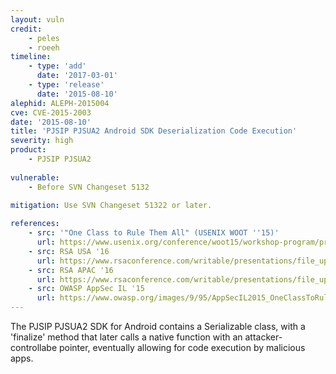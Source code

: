 ```yaml
---
layout: vuln
credit: 
    - peles
    - roeeh
timeline:
    - type: 'add'
      date: '2017-03-01'
    - type: 'release'
      date: '2015-08-10' 
alephid: ALEPH-2015004
cve: CVE-2015-2003
date: '2015-08-10'
title: 'PJSIP PJSUA2 Android SDK Deserialization Code Execution'
severity: high
product:
    - PJSIP PJSUA2
    
vulnerable:
    - Before SVN Changeset 5132
    
mitigation: Use SVN Changeset 51322 or later.

references:
    - src: '"One Class to Rule Them All" (USENIX WOOT ''15)'
      url: https://www.usenix.org/conference/woot15/workshop-program/presentation/peles
    - src: RSA USA '16 
      url: https://www.rsaconference.com/writable/presentations/file_upload/mbs-f03-android-serialization-vulnerabilities-revisited.pdf
    - src: RSA APAC '16 
      url: https://www.rsaconference.com/writable/presentations/file_upload/cmi1-r02_android_serialization_vulnerabilities_is_your_device_or_app_still_vuln_final.pdf
    - src: OWASP AppSec IL '15
      url: https://www.owasp.org/images/9/95/AppSecIL2015_OneClassToRuleThemAll_RoeeHay.pdf
---
```

The PJSIP PJSUA2 SDK for Android contains a Serializable class, with a 'finalize' method that later calls a native function with an attacker-controllabe pointer, eventually allowing for code execution by malicious apps.